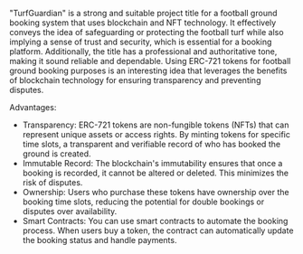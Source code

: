 "TurfGuardian" is a strong and suitable project title for a football ground booking system that uses blockchain and NFT technology. It effectively conveys the idea of safeguarding or protecting the football turf while also implying a sense of trust and security, which is essential for a booking platform. Additionally, the title has a professional and authoritative tone, making it sound reliable and dependable.
Using ERC-721 tokens for football ground booking purposes is an interesting idea that leverages the benefits of blockchain technology for ensuring transparency and preventing disputes.

Advantages:

- Transparency: ERC-721 tokens are non-fungible tokens (NFTs) that can represent unique assets or access rights. By minting tokens for specific time slots, a transparent and verifiable record of who has booked the ground is created.
- Immutable Record: The blockchain's immutability ensures that once a booking is recorded, it cannot be altered or deleted. This minimizes the risk of disputes.
- Ownership: Users who purchase these tokens have ownership over the booking time slots, reducing the potential for double bookings or disputes over availability.
- Smart Contracts: You can use smart contracts to automate the booking process. When users buy a token, the contract can automatically update the booking status and handle payments.
